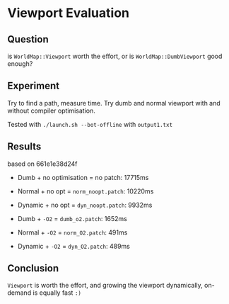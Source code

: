 Viewport Evaluation
===================

Question
--------

is `WorldMap::Viewport` worth the effort, or is `WorldMap::DumbViewport`
good enough?


Experiment
----------

Try to find a path, measure time. Try dumb and normal viewport with and
without compiler optimisation.

Tested with `./launch.sh --bot-offline` with `output1.txt`


Results
-------

based on 661e1e38d24f

- Dumb + no optimisation = no patch:		17715ms
- Normal + no opt	= `norm_noopt.patch`:	10220ms
- Dynamic + no opt	= `dyn_noopt.patch`:	 9932ms

- Dumb + `-O2`		= `dumb_o2.patch`:	 1652ms
- Normal + `-O2`	= `norm_O2.patch`:	  491ms
- Dynamic + `-O2` 	= `dyn_O2.patch`:	  489ms


Conclusion
----------

`Viewport` is worth the effort, and growing the viewport dynamically,
on-demand is equally fast `:)`
